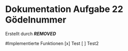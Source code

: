 # Dokumentation Aufgabe 22 Gödelnummer
Erstellt durch ***REMOVED***

#Implementierte Funktionen
[x] Test
[ ] Test2

